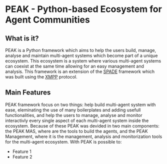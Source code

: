 # PEAK - Python-based Ecosystem for Agent Communities

## What is it?
PEAK is a Python framework which aims to help the users build, manage, analyse and maintain multi-agent systems which become part of a unique ecosystem. This ecosystem is a system where various multi-agent systems can coexist at the same time allowing for an easy management and analysis. 
This framework is an extension of the [SPADE](https://spade-mas.readthedocs.io/en/latest/) framework which was built using the [XMPP](https://xmpp.org/) protocol. 

## Main Features
PEAK framework focus on two things: help build multi-agent system with ease, eleminating the use of many boilerplates and adding usefull functionalities, and help the users to manage, analyse and monitor interactivly every single aspect of each multi-agent system inside the ecosystem.
Because of these PEAK was devided in two main components: the PEAK MAS, where are the tools to build the agents, and the PEAK Management, where it is the management, analysis and monitorization tools for the multi-agent ecosystem.
With PEAK is possible to:
- Feature 1
- Feature 2